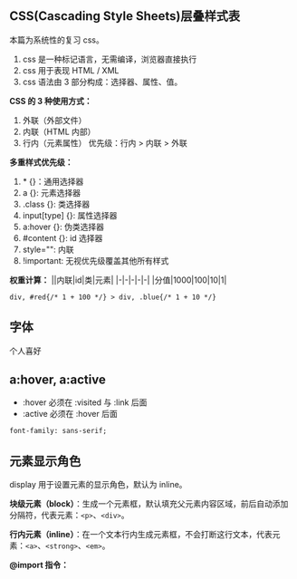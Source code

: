 ## CSS(Cascading Style Sheets)层叠样式表

本篇为系统性的复习 css。

1. css 是一种标记语言，无需编译，浏览器直接执行
2. css 用于表现 HTML / XML
3. css 语法由 3 部分构成：选择器、属性、值。

**CSS 的 3 种使用方式：**

1. 外联（外部文件）
2. 内联（HTML 内部）
3. 行内（元素属性）
   优先级：行内 > 内联 > 外联

**多重样式优先级：**

1. \* {}：通用选择器
2. a {}: 元素选择器
3. .class {}: 类选择器
4. input[type] {}: 属性选择器
5. a:hover {}: 伪类选择器
6. #content {}: id 选择器
7. style="": 内联
8. !important: 无视优先级覆盖其他所有样式

**权重计算：**
||内联|id|类|元素|
|-|-|-|-|-|
|分值|1000|100|10|1|

```
div, #red{/* 1 + 100 */} > div, .blue{/* 1 + 10 */}
```

## 字体

个人喜好

## a:hover, a:active

- :hover 必须在 :visited 与 :link 后面
- :active 必须在 :hover 后面

```
font-family: sans-serif;
```

## 元素显示角色

display 用于设置元素的显示角色，默认为 inline。

**块级元素（block）**：生成一个元素框，默认填充父元素内容区域，前后自动添加分隔符，代表元素：`<p>`、`<div>`。

**行内元素（inline）**：在一个文本行内生成元素框，不会打断这行文本，代表元素：`<a>`、`<strong>`、`<em>`。

**@import 指令：**
